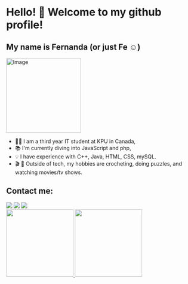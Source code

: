 # Hello! 👋 Welcome to my github profile!
## My name is Fernanda (or just Fe ☺️)
<img width="200" height="200" alt="Image" src="https://github.com/user-attachments/assets/38324c3c-27ad-4e53-9c09-95a1e1c6b741" />

- 👩‍💻 I am a third year IT student at KPU in Canada,
- 📚 I'm currently diving into JavaScript and php,
- 💡 I have experience with C++, Java, HTML, CSS, mySQL.
- 🎬 🧩 Outside of tech, my hobbies are crocheting, doing puzzles, and watching movies/tv shows.

## Contact me:
<div>
<a href="https://instagram.com/fefersantanaa" target="_blank"><img loading="lazy" src="https://img.shields.io/badge/-Instagram-%23E4405F?style=for-the-badge&logo=instagram&logoColor=white" target="_blank"></a>
<!-- 
<a href="https://www.twitch.tv/seu-usuário-aqui" target="_blank"><img loading="lazy" src="https://img.shields.io/badge/Twitch-9146FF?style=for-the-badge&logo=twitch&logoColor=white" target="_blank"></a>
-->
<a href = "mailto:fernandarolimsantana@gmail.com"><img loading="lazy" src="https://img.shields.io/badge/Gmail-D14836?style=for-the-badge&logo=gmail&logoColor=white" target="_blank"></a>
<a href="https://www.linkedin.com/in/fefersantana" target="_blank"><img loading="lazy" src="https://img.shields.io/badge/-LinkedIn-%230077B5?style=for-the-badge&logo=linkedin&logoColor=white" target="_blank"></a>   
</div>

<div>
<a href="https://github.com/fefersantana">
<img loading="lazy" height="180em" src="https://github-readme-stats.vercel.app/api/top-langs/?username=fefersantana&layout=compact&langs_count=7&theme=dracula"/>
<img loading="lazy" height="180em" src="https://github-readme-stats.vercel.app/api?username=fefersantana&show_icons=true&theme=dracula&include_all_commits=true&count_private=true"/>
</div>

